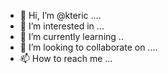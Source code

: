 - 👋 Hi, I’m @kteric ....
- 👀 I’m interested in ...
- 🌱 I’m currently learning ..
- 💞️ I’m looking to collaborate on ....
- 📫 How to reach me ...

<!---
kteric/kteric is a ✨ special ✨ repository because its `README.md` (this file) appears on your GitHub profile.
You can click the Preview link to take a look at your changes.
--->
